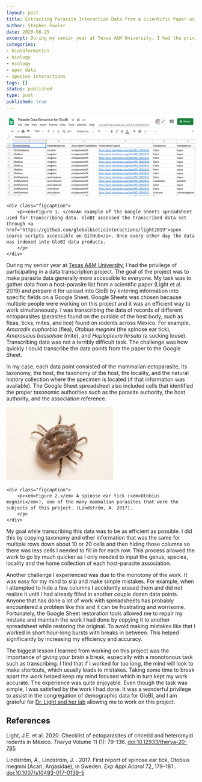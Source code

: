 ```yaml
---
layout: post
title: Extracting Parasite Interaction Data from a Scientific Paper using Google Sheets
author: Stephen Fowler
date: 2020-08-25
excerpt: During my senior year at Texas A&M University, I had the privilege of participating in a data transcription project. The goal of the project was to make parasite data generally more accessible to everyone. My task was to gather data from a host-parasite list from a scientific paper (Light et al. 2019) and prepare it for upload into GloBI by entering information into specific fields on a Google Sheet.
categories:
- bioinformatics
- biology
- ecology
- open data
- species interactions
tags: []
status: published
type: post
published: true
---
```


<div class="figure figure-globi left">
    <a href="https://docs.google.com/spreadsheets/u/0/d/1FoGhyDoPlPa7FHyUZO8VEvLdLkoJB84H2f7sgXPFDxY"><img src="/assets/fowler-figure1.png" alt="transcribed tick data in Google Sheets"/></a>

    <div class="figcaption">
        <p><em>Figure 1. </em>An example of the Google Sheets spreadsheet used for transcribing data. GloBI accessed the transcribed data set through <a href="https://github.com/globalbioticinteractions/light2019">open source scripts accessible on GitHub</a>. Once every other day the data was indexed into GloBI data products.
        </p>
    </div>
</div>

During my senior year at [Texas A&M University](http://www.tamu.edu/), I had the privilege of participating in a data transcription project. The goal of the project was to make parasite data generally more accessible to everyone. My task was to gather data from a host-parasite list from a scientific paper (Light et al. 2019) and prepare it for upload into GloBI by entering information into specific fields on a Google Sheet. Google Sheets was chosen because multiple people were working on this project and it was an efficient way to work simultaneously. I was transcribing the data of records of different ectoparasites (parasites found on the outside of the host body, such as fleas, ticks, mites, and lice) found on rodents across Mexico. For example, _Amaradix euphorbia_ (flea), _Otobius megnini_ (the spinose ear tick), _Ameroseius bassolsae_ (mite), and _Hoplopleura hirsuta_ (a sucking louse). Transcribing data was not a terribly difficult task. The challenge was how quickly I could transcribe the data points from the paper to the Google Sheet. 

In my case, each data point consisted of the mammalian ectoparasite, its taxonomy, the host, the taxonomy of the host, the locality, and the natural history collection where the specimen is located (if that information was available). The Google Sheet spreadsheet also included cells that identified the proper taxonomic authorities such as the parasite authority, the host authority, and the association reference. 

<div class="figure figure-globi right">
    <a href="https://www.globalbioticinteractions.org/?sourceTaxon=Otobius%20megnini"><img src="/assets/fowler-figure2.jpg" alt="Otobius megnini"/></a>

    <div class="figcaption">
        <p><em>Figure 2.</em> A spinose ear tick (<em>Otobius megnini</em>), one of the many mammalian parasites that were the subjects of this project. (Lindström, A. 2017).
        </p>
    </div>
</div>

My goal while transcribing this data was to be as efficient as possible. I did this by copying taxonomy and other information that was the same for multiple rows down about 10 or 20 cells and then hiding those columns so there was less cells I needed to fill in for each row. This process allowed the work to go by much quicker as I only needed to input the genus, species, locality and the home collection of each host-parasite association. 

Another challenge I experienced was due to the monotony of the work. It was easy for my mind to slip and make simple mistakes. For example, when I attempted to hide a few columns I accidently erased them and did not realize it until I had already filled in another couple dozen data points. Anyone that has done a lot of work with spreadsheets has probably encountered a problem like this and it can be frustrating and worrisome. Fortunately, the Google Sheet restoration tools allowed me to repair my mistake and maintain the work I had done by copying it to another spreadsheet while restoring the original. To avoid making mistakes like that I worked in short hour-long bursts with breaks in between. This helped significantly by increasing my efficiency and accuracy.

The biggest lesson I learned from working on this project was the importance of giving your brain a break, especially with a monotonous task such as transcribing. I find that if I worked for too long, the mind will look to make shortcuts, which usually leads to mistakes. Taking some time to break apart the work helped keep my mind focused which in turn kept my work accurate. The experience was quite enjoyable. Even though the task was simple, I was satisfied by the work I had done. It was a wonderful privilege to assist in the congregation of demographic data for GloBI, and I am grateful for [Dr. Light and her lab](https://www.jessicalight.org/) allowing me to work on this project.


## References

Light, J.E. et al. 2020. Checklist of ectoparasites of cricetid and heteromyid rodents in México. _Therya_ Volume 11 (1): 79-136. [doi:10.12933/therya-20-785](https://doi.org/10.12933/therya-20-785)

Lindström, A., Lindström, J. . 2017. First report of spinose ear tick, Otobius megnini (Acari, Argasidae), in Sweden. _Exp Appl Acarol_ 72, 179–181 . [doi:10.1007/s10493-017-0139-5](https://doi.org/10.1007/s10493-017-0139-5)


